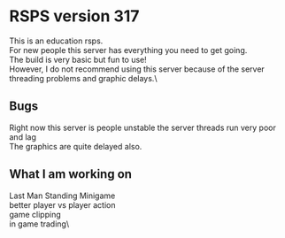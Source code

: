# RSPS version 317
This is an education rsps.\
For new people this server has everything you need to get going.\
The build is very basic but fun to use!\
However, I do not recommend using this server because of the server threading problems and graphic delays.\
## Bugs
Right now this server is people unstable the server threads run very poor and lag\
The graphics are quite delayed also.

## What I am working on
Last Man Standing Minigame\
better player vs player action\
game clipping\
in game trading\